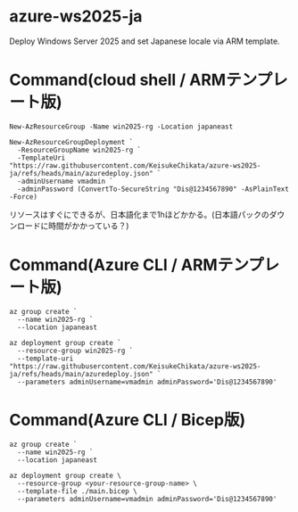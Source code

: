 # azure-ws2025-ja
Deploy Windows Server 2025 and set Japanese locale via ARM template.

# Command(cloud shell / ARMテンプレート版)
```
New-AzResourceGroup -Name win2025-rg -Location japaneast

New-AzResourceGroupDeployment `
  -ResourceGroupName win2025-rg `
  -TemplateUri "https://raw.githubusercontent.com/KeisukeChikata/azure-ws2025-ja/refs/heads/main/azuredeploy.json" `
  -adminUsername vmadmin `
  -adminPassword (ConvertTo-SecureString "Dis@1234567890" -AsPlainText -Force)
```
リソースはすぐにできるが、日本語化まで1hほどかかる。(日本語パックのダウンロードに時間がかかっている？)

# Command(Azure CLI / ARMテンプレート版)
```
az group create `
  --name win2025-rg `
  --location japaneast

az deployment group create `
  --resource-group win2025-rg `
  --template-uri "https://raw.githubusercontent.com/KeisukeChikata/azure-ws2025-ja/refs/heads/main/azuredeploy.json" `
  --parameters adminUsername=vmadmin adminPassword='Dis@1234567890'
```

# Command(Azure CLI / Bicep版)
```
az group create `
  --name win2025-rg `
  --location japaneast

az deployment group create \
  --resource-group <your-resource-group-name> \
  --template-file ./main.bicep \
  --parameters adminUsername=vmadmin adminPassword='Dis@1234567890'
```

